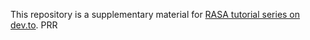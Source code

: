 This repository is a supplementary material for [RASA tutorial series on dev.to](https://dev.to/petr7555/rasa-creating-a-chatbot-3kla).
PRR
